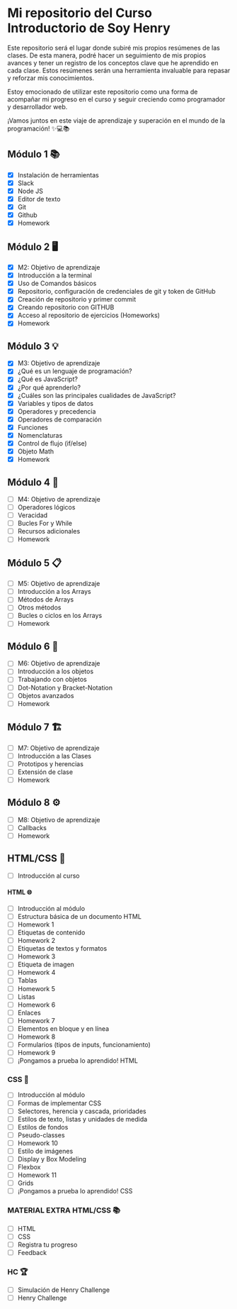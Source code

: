 # Mi repositorio del Curso Introductorio de Soy Henry
Este repositorio será el lugar donde subiré mis propios resúmenes de las clases. De esta manera, podré hacer un seguimiento de mis propios avances y tener un registro de los conceptos clave que he aprendido en cada clase. Estos resúmenes serán una herramienta invaluable para repasar y reforzar mis conocimientos.

Estoy emocionado de utilizar este repositorio como una forma de acompañar mi progreso en el curso y seguir creciendo como programador y desarrollador web.

¡Vamos juntos en este viaje de aprendizaje y superación en el mundo de la programación! ✨💻📚


## Módulo 1 📚
- [x] Instalación de herramientas
- [x] Slack
- [x] Node JS
- [x] Editor de texto
- [x] Git
- [x] Github
- [x] Homework

## Módulo 2 🖥️
- [x] M2: Objetivo de aprendizaje
- [x] Introducción a la terminal
- [x] Uso de Comandos básicos
- [x] Repositorio, configuración de credenciales de git y token de GitHub
- [x] Creación de repositorio y primer commit
- [x] Creando repositorio con GITHUB
- [x] Acceso al repositorio de ejercicios (Homeworks)
- [x] Homework

## Módulo 3 💡
- [x] M3: Objetivo de aprendizaje
- [x] ¿Qué es un lenguaje de programación?
- [x] ¿Qué es JavaScript?
- [x] ¿Por qué aprenderlo?
- [x] ¿Cuáles son las principales cualidades de JavaScript?
- [x] Variables y tipos de datos
- [x] Operadores y precedencia
- [x] Operadores de comparación
- [x] Funciones
- [x] Nomenclaturas
- [x] Control de flujo (if/else)
- [x] Objeto Math
- [x] Homework

## Módulo 4 🔁
- [ ] M4: Objetivo de aprendizaje
- [ ] Operadores lógicos
- [ ] Veracidad
- [ ] Bucles For y While
- [ ] Recursos adicionales
- [ ] Homework

## Módulo 5 📋
- [ ] M5: Objetivo de aprendizaje
- [ ] Introducción a los Arrays
- [ ] Métodos de Arrays
- [ ] Otros métodos
- [ ] Bucles o ciclos en los Arrays
- [ ] Homework

## Módulo 6 🧱
- [ ] M6: Objetivo de aprendizaje
- [ ] Introducción a los objetos
- [ ] Trabajando con objetos
- [ ] Dot-Notation y Bracket-Notation
- [ ] Objetos avanzados
- [ ] Homework

## Módulo 7 🏗️
- [ ] M7: Objetivo de aprendizaje
- [ ] Introducción a las Clases
- [ ] Prototipos y herencias
- [ ] Extensión de clase
- [ ] Homework

## Módulo 8 ⚙️
- [ ] M8: Objetivo de aprendizaje
- [ ] Callbacks
- [ ] Homework

## HTML/CSS 🔧
- [ ] Introducción al curso

#### HTML 🌐 
- [ ] Introducción al módulo
- [ ] Estructura básica de un documento HTML
- [ ] Homework 1
- [ ] Etiquetas de contenido
- [ ] Homework 2
- [ ] Etiquetas de textos y formatos
- [ ] Homework 3
- [ ] Etiqueta de imagen
- [ ] Homework 4
- [ ] Tablas
- [ ] Homework 5
- [ ] Listas
- [ ] Homework 6
- [ ] Enlaces
- [ ] Homework 7
- [ ] Elementos en bloque y en línea
- [ ] Homework 8
- [ ] Formularios (tipos de inputs, funcionamiento)
- [ ] Homework 9
- [ ] ¡Pongamos a prueba lo aprendido! HTML

### CSS 🎨
- [ ] Introducción al módulo
- [ ] Formas de implementar CSS
- [ ] Selectores, herencia y cascada, prioridades
- [ ] Estilos de texto, listas y unidades de medida
- [ ] Estilos de fondos
- [ ] Pseudo-classes
- [ ] Homework 10
- [ ] Estilo de imágenes
- [ ] Display y Box Modeling
- [ ] Flexbox
- [ ] Homework 11
- [ ] Grids
- [ ] ¡Pongamos a prueba lo aprendido! CSS

### MATERIAL EXTRA HTML/CSS 📚
- [ ] HTML
- [ ] CSS
- [ ] Registra tu progreso
- [ ] Feedback

### HC 🏆
- [ ] Simulación de Henry Challenge
- [ ] Henry Challenge

